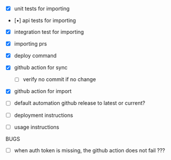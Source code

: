 - [x] unit tests for importing
- [•] api tests for importing
- [x] integration test for importing
- [x] importing prs

- [x] deploy command
- [x] github action for sync
  - [ ] verify no commit if no change
- [x] github action for import
- [ ] default automation github release to latest or current?

- [ ] deployment instructions
- [ ] usage instructions

BUGS

- [ ] when auth token is missing, the github action does not fail ???
